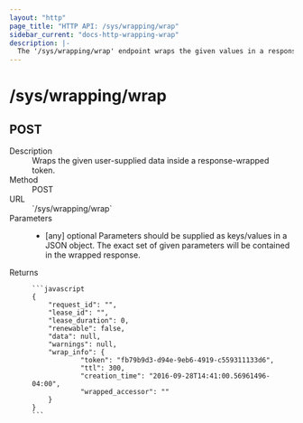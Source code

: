 ```yaml
---
layout: "http"
page_title: "HTTP API: /sys/wrapping/wrap"
sidebar_current: "docs-http-wrapping-wrap"
description: |-
  The '/sys/wrapping/wrap' endpoint wraps the given values in a response-wrapped token
---
```


# /sys/wrapping/wrap

## POST

<dl>
  <dt>Description</dt>
  <dd>
    Wraps the given user-supplied data inside a response-wrapped token.
  </dd>

  <dt>Method</dt>
  <dd>POST</dd>

  <dt>URL</dt>
  <dd>`/sys/wrapping/wrap`</dd>

  <dt>Parameters</dt>
  <dd>
    <ul>
      <li>
        <span class="param">[any]</span>
        <span class="param-flags">optional</span>
        Parameters should be supplied as keys/values in a JSON object. The
        exact set of given parameters will be contained in the wrapped
        response.
      </li>
    </ul>
  </dd>

  <dt>Returns</dt>
  <dd>

    ```javascript
    {
        "request_id": "",
        "lease_id": "",
        "lease_duration": 0,
        "renewable": false,
        "data": null,
        "warnings": null,
        "wrap_info": {
                "token": "fb79b9d3-d94e-9eb6-4919-c559311133d6",
                "ttl": 300,
                "creation_time": "2016-09-28T14:41:00.56961496-04:00",
                "wrapped_accessor": ""
        }
    }
    ```

  </dd>
</dl>
